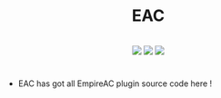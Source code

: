 <div align="center">
  <h1>EAC</h1>
</div>

<!-- README.md by Holia -->

<div align="center">
  <br>
  <img src="https://img.shields.io/badge/EAC-beta0.1-red">
  <img src="https://img.shields.io/badge/licence-GPLv3-green">
  <img src="https://img.shields.io/badge/Discord-ef3NBraXQv-blue">
  <h1></h1>
</div>

- EAC has got all EmpireAC plugin source code here ! 
